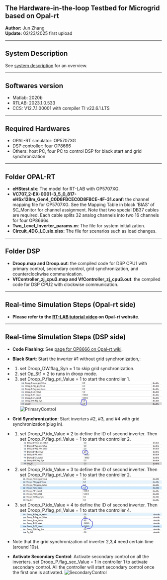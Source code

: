 ## The Hardware-in-the-loop Testbed for Microgrid based on Opal-rt
**Author:** Jun Zhang  
**Update:** 02/23/2025 first upload 

---

## System Description
See [system description](https://junzhang111.github.io/HIL_Microgrid_OPAL-RT/) for an overview.

---
## Softwares version
- Matlab: 2020b
- RTLAB: 2023.1.0.533
- CCS: V12.7.1.00001 with compiler TI v22.6.1.LTS
---

## Required Hardwares
- OPAL-RT simulator: OP5707XG
- DSP controller: four OP8666
- Others: host PC, four PC to control DSP for black start and grid synchronization
---

## Folder OPAL-RT
- **eHStest.slx**: The model for RT-LAB with OP5707XG.
- **VC707_2-EX-0001-3_5_0_817-eHSx128m_Gen4_C0D8FBCEC0D8FBCE-4F-31.conf**: the channel mapping file for OP5707XG. See the Mapping Table in block 'BIAS' of SC_Monitor for channel assignment. Note that two special DB37 cables are required. Each cable splits 32 analog channels into two 16 channels for four OP8666s.
- **Two_Level_Inverter_params.m**: The file for system initialization.
- **Circuit_4DG_LC.slx.xlsx**: The file for scenarios such as load changes.

---

## Folder DSP
- **Droop.map and Droop.out**: the compiled code for DSP CPU1 with primary control, secondary control, grid synchronization, and counterclockwise communication. 
- **VfController_zj_cpu3.map and VfController_zj_cpu3.out**: the compiled code for DSP CPU2 with clockwise communication. 
---
## Real-time Simulation Steps (Opal-rt side)
- **Please refer to the [RT-LAB tutorial video](https://www.opal-rt.com/opal_tutorial/startup-rtlab/) on Opal-rt website**. 
---
## Real-time Simulation Steps (DSP side)
- **Code Flashing**: See [page for OP8666 on Opal-rt wiki](https://opal-rt.atlassian.net/wiki/spaces/PHDGD/pages/144718233/OP8666+DSP+Controller+Board).
- **Black Start**: Start the inverter #1 without grid synchronization,:
- 1) set Droop_DW.flag_Syn = 1 to skip grid synchronization. 
- 2) set Op_St1 = 2 to  runs in droop mode.
- 3) set Droop_P.flag_pri_Value = 1 to start the controller 1.
![DSP1 Setting](./DSPSetting1.JPG)
![PrimaryControl](./PrimaryControl.JGP)
- **Grid Synchronization**: Start inverters #2, #3, and #4 with grid synchronization(plug in).
- 1) set Droop_P.idx_Value  = 2 to define the ID of second inverter. Then set Droop_P.flag_pri_Value = 1 to start the controller 2.
![DSPSetting2](./DSPSetting2.JPG)
- 2) set Droop_P.idx_Value  = 3 to define the ID of second inverter. Then set Droop_P.flag_pri_Value = 1 to start the controller 2.
![DSPSetting3](./DSPSetting3.JPG)
- 3) set Droop_P.idx_Value  = 4 to define the ID of second inverter. Then set Droop_P.flag_pri_Value = 1 to start the controller 4.
![DSPSetting4](./DSPSetting4.JPG)
- Note that the grid synchronization of inverter 2,3,4 need certain time (around 10s).

- **Activate Secondary Control**: Activate secondary control on all the inverters.
set Droop_P.flag_sec_Value = 1 in controller 1 to activate secondary control. All the controller will start secondary control once the first one is activated.
![SecondaryControl](./SecondaryControl.JGP)
